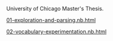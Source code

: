 University of Chicago Master's Thesis.

[01-exploration-and-parsing.nb.html](http://htmlpreview.github.io/?https://github.com/phively/uchicago-thesis/blob/master/01-exploration-and-parsing.nb.html)

[02-vocabulary-experimentation.nb.html](http://htmlpreview.github.io/?https://github.com/phively/uchicago-thesis/blob/master/02-vocabulary-experimentation.nb.html)